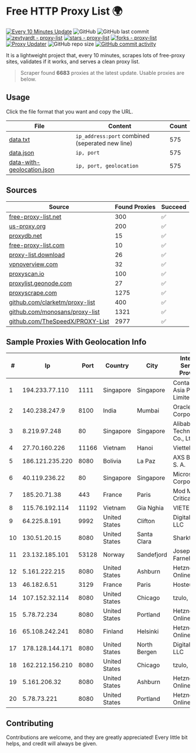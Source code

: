 
# Free HTTP Proxy List 🌍

[![Every 10 Minutes Update](https://github.com/mertguvencli/http-proxy-list/actions/workflows/main.yml/badge.svg?branch=main)](https://github.com/mertguvencli/http-proxy-list/actions/workflows/main.yml)
![GitHub](https://img.shields.io/github/license/mertguvencli/http-proxy-list)
![GitHub last commit](https://img.shields.io/github/last-commit/mertguvencli/http-proxy-list)
[![zevtyardt - proxy-list](https://img.shields.io/static/v1?label=zevtyardt&message=proxy-list&color=blue&logo=github)](https://github.com/zevtyardt/proxy-list "Go to GitHub repo")
[![stars - proxy-list](https://img.shields.io/github/stars/zevtyardt/proxy-list?style=social)](https://github.com/zevtyardt/proxy-list)
[![forks - proxy-list](https://img.shields.io/github/forks/zevtyardt/proxy-list?style=social)](https://github.com/zevtyardt/proxy-list)
[![Proxy Updater](https://github.com/zevtyardt/proxy-list/workflows/Proxy%20Updater/badge.svg)](https://github.com/zevtyardt/proxy-list/actions?query=workflow:"Proxy+Updater")
![GitHub repo size](https://img.shields.io/github/repo-size/zevtyardt/proxy-list)
[![GitHub commit activity](https://img.shields.io/github/commit-activity/m/zevtyardt/proxy-list?logo=commits)](https://github.com/zevtyardt/proxy-list/commits/main)

It is a lightweight project that, every 10 minutes, scrapes lots of free-proxy sites, validates if it works, and serves a clean proxy list.

> Scraper found **6683** proxies at the latest update. Usable proxies are below.

## Usage

Click the file format that you want and copy the URL.

|File|Content|Count|
|----|-------|-----|
|[data.txt](https://raw.githubusercontent.com/mertguvencli/http-proxy-list/main/proxy-list/data.txt)|`ip_address:port` combined (seperated new line)|575|
|[data.json](https://raw.githubusercontent.com/mertguvencli/http-proxy-list/main/proxy-list/data.json)|`ip, port`|575|
|[data-with-geolocation.json](https://raw.githubusercontent.com/mertguvencli/http-proxy-list/main/proxy-list/data-with-geolocation.json)|`ip, port, geolocation`|575|

## Sources

|Source|Found Proxies|Succeed|
|------|-------------|-------|
|[free-proxy-list.net](https://free-proxy-list.net)|300|✅|
|[us-proxy.org](https://www.us-proxy.org)|200|✅|
|[proxydb.net](http://proxydb.net)|15|✅|
|[free-proxy-list.com](https://free-proxy-list.com/?page=&port=&type%5B%5D=http&type%5B%5D=https&up_time=0&search=Search)|10|✅|
|[proxy-list.download](https://www.proxy-list.download/HTTP)|26|✅|
|[vpnoverview.com](https://vpnoverview.com/privacy/anonymous-browsing/free-proxy-servers)|32|✅|
|[proxyscan.io](https://www.proxyscan.io)|100|✅|
|[proxylist.geonode.com](https://proxylist.geonode.com/api/proxy-list?limit=300&page=1&sort_by=lastChecked&sort_type=desc&protocols=http,https)|27|✅|
|[proxyscrape.com](https://api.proxyscrape.com/v2/?request=displayproxies&protocol=http&timeout=10000&country=all&ssl=all&anonymity=all)|1275|✅|
|[github.com/clarketm/proxy-list](https://raw.githubusercontent.com/clarketm/proxy-list/master/proxy-list-raw.txt)|400|✅|
|[github.com/monosans/proxy-list](https://raw.githubusercontent.com/monosans/proxy-list/main/proxies/http.txt)|1321|✅|
|[github.com/TheSpeedX/PROXY-List](https://raw.githubusercontent.com/TheSpeedX/PROXY-List/master/http.txt)|2977|✅|


## Sample Proxies With Geolocation Info

|#|Ip|Port|Country|City|Internet Service Provider|
|-|--|----|-------|----|-------------------------|
|1|194.233.77.110|1111|Singapore|Singapore|Contabo Asia Private Limited|
|2|140.238.247.9|8100|India|Mumbai|Oracle Corporation|
|3|8.219.97.248|80|Singapore|Singapore|Alibaba (US) Technology Co., Ltd.|
|4|27.70.160.226|11166|Vietnam|Hanoi|Viettel Group|
|5|186.121.235.220|8080|Bolivia|La Paz|AXS Bolivia S. A.|
|6|40.119.236.22|80|Singapore|Singapore|Microsoft Corporation|
|7|185.20.71.38|443|France|Paris|Mod Mission Critical LLC|
|8|115.76.192.114|11192|Vietnam|Gia Nghia|VIETELGPRS|
|9|64.225.8.191|9992|United States|Clifton|DigitalOcean, LLC|
|10|130.51.20.15|8080|United States|Santa Clara|Sharktech|
|11|23.132.185.101|53128|Norway|Sandefjord|Joseph Farnell|
|12|5.161.222.215|8080|United States|Ashburn|Hetzner Online GmbH|
|13|46.182.6.51|3129|France|Paris|Hosteur SAS|
|14|107.152.32.114|8080|United States|Chicago|tzulo, inc.|
|15|5.78.72.234|8080|United States|Portland|Hetzner Online GmbH|
|16|65.108.242.241|8080|Finland|Helsinki|Hetzner Online GmbH|
|17|178.128.144.171|8080|United States|North Bergen|DigitalOcean, LLC|
|18|162.212.156.210|8080|United States|Chicago|tzulo, inc.|
|19|5.161.206.32|8080|United States|Ashburn|Hetzner Online GmbH|
|20|5.78.73.221|8080|United States|Portland|Hetzner Online GmbH|



## Contributing

Contributions are welcome, and they are greatly appreciated! Every
little bit helps, and credit will always be given.

